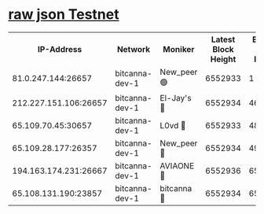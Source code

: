 [raw json Testnet](https://rpc-check.bcat.stavr.tech/bcat/rpc-bcat-result.json)
=


<table><tr><th>IP-Address</th><th>Network</th><th>Moniker</th><th>Latest Block Height</th><th>Earliest Block Height</th><th>Catching Up</th><th>Tx Index</th><th>Voting Power</th><th>Scan Time</th></tr><tr><td>81.0.247.144:26657</td><td>bitcanna-dev-1</td><td>New_peer 🟢</td><td>6552933</td><td>1</td><td>False</td><td>on</td><td>0</td><td>2024-02-22T06:15:19.588186956UTC</td></tr><tr><td>212.227.151.106:26657</td><td>bitcanna-dev-1</td><td>El-Jay's 🔴</td><td>6552934</td><td>4670391</td><td>False</td><td>on</td><td>2218164</td><td>2024-02-22T06:15:26.416254754UTC</td></tr><tr><td>65.109.70.45:30657</td><td>bitcanna-dev-1</td><td>L0vd 🔴</td><td>6552933</td><td>4828155</td><td>False</td><td>on</td><td>307920</td><td>2024-02-22T06:15:20.039757756UTC</td></tr><tr><td>65.109.28.177:26357</td><td>bitcanna-dev-1</td><td>New_peer 🔴</td><td>6552934</td><td>4952911</td><td>False</td><td>on</td><td>2237067</td><td>2024-02-22T06:15:26.771317176UTC</td></tr><tr><td>194.163.174.231:26667</td><td>bitcanna-dev-1</td><td>AVIAONE 🔴</td><td>6552936</td><td>6548421</td><td>False</td><td>on</td><td>1949865</td><td>2024-02-22T06:15:35.613777893UTC</td></tr><tr><td>65.108.131.190:23857</td><td>bitcanna-dev-1</td><td>bitcanna 🔴</td><td>6552934</td><td>6548934</td><td>False</td><td>off</td><td>378446</td><td>2024-02-22T06:15:27.119108459UTC</td></tr></table>